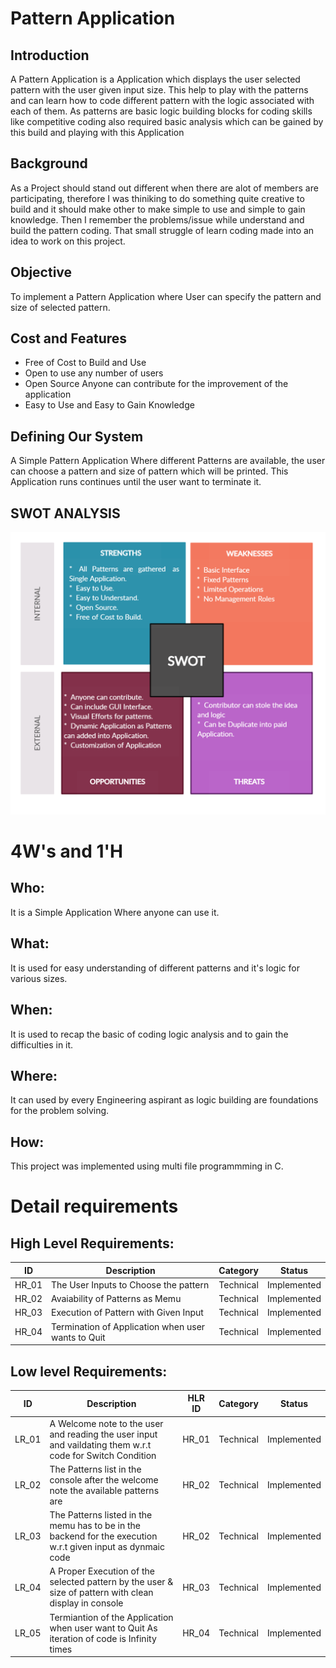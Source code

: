 # Pattern Application

## Introduction
 A Pattern Application is a Application which displays the user selected pattern with the user given input size. This help to play with the patterns and can learn how to code different pattern with the logic associated with each of them. As patterns are basic logic building blocks for coding skills like competitive coding also required basic analysis which can be gained by this build and playing with this Application   

## Background
 As a Project should stand out different when there are alot of members are participating, therefore I was thiniking to do something quite creative to build and it should make other to make simple to use and simple to gain knowledge. Then I remember the problems/issue while understand and build the pattern coding. That small struggle of learn coding made into an idea to work on this project.  

## Objective
 To implement a Pattern Application where User can specify the pattern and size of selected pattern.

## Cost and Features
* Free of Cost to Build and Use
* Open to use any number of users
* Open Source Anyone can contribute for the improvement of the application
* Easy to Use and Easy to Gain Knowledge

## Defining Our System
 A Simple Pattern Application Where different Patterns are available, the user can choose a pattern and size of pattern which will be printed. This Application runs continues until the user want to terminate it.

## SWOT ANALYSIS
![SWOT](https://github.com/lohithbhargav/Mini_Project_LTTS/blob/main/1_Requirements/SWOT.png)

# 4W&#39;s and 1&#39;H

## Who:
 It is a Simple Application Where anyone can use it.

## What:
 It is used for easy understanding of different patterns and it's logic for various sizes.

## When:
 It is used to recap the basic of coding logic analysis and to gain the difficulties in it.

## Where:
 It can used by every Engineering aspirant as logic building are foundations for the problem solving.

## How:
 This project was implemented using multi file programmming in C. 

# Detail requirements

## High Level Requirements:
| ID | Description | Category |Status |
|----|-------------|----------|-------|
| HR_01 | The User Inputs to Choose the pattern | Technical | Implemented |
| HR_02 | Avaiability of Patterns as Memu | Technical | Implemented |
| HR_03 | Execution of Pattern with Given Input | Technical | Implemented |
| HR_04 | Termination of Application when user wants to Quit | Technical | Implemented |

##  Low level Requirements:
| ID | Description | HLR ID | Category | Status |
|----|-------------|--------|----------|--------|
| LR_01 | A Welcome note to the user and reading the user input and vaildating them w.r.t code for Switch Condition | HR_01 | Technical | Implemented |
| LR_02 | The Patterns list in the console after the welcome note the available patterns are | HR_02  | Technical | Implemented |
| LR_03 | The Patterns listed in the memu has to be in the backend for the execution w.r.t given input as dynmaic code | HR_02  | Technical | Implemented |
| LR_04 | A Proper Execution of the selected pattern by the user & size of pattern with clean display in console | HR_03 | Technical | Implemented |
| LR_05 | Termiantion of the Application when user want to Quit As iteration of code is Infinity times | HR_04 | Technical | Implemented |
